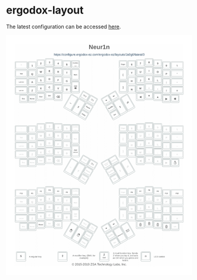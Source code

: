 # ergodox-layout

The latest configuration can be accessed [here](https://configure.ergodox-ez.com/ergodox-ez/layouts/Ja9g0/latest/0).

![](./screenshot.png)
